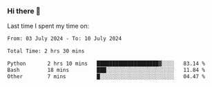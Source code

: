 ### Hi there 👋

<!--
**Grav1tum/Grav1tum** is a ✨ _special_ ✨ repository because its `README.md` (this file) appears on your GitHub profile.

Here are some ideas to get you started:

- 🔭 I’m currently working on ...
- 🌱 I’m currently learning ...
- 👯 I’m looking to collaborate on ...
- 🤔 I’m looking for help with ...
- 💬 Ask me about ...
- 📫 How to reach me: ...
- 😄 Pronouns: ...
- ⚡ Fun fact: ...
-->
Last time I spent my time on:
<!--START_SECTION:waka-->

```txt
From: 03 July 2024 - To: 10 July 2024

Total Time: 2 hrs 30 mins

Python       2 hrs 10 mins   ████████████████████▓░░░░   83.14 %
Bash         18 mins         ███░░░░░░░░░░░░░░░░░░░░░░   11.84 %
Other        7 mins          █░░░░░░░░░░░░░░░░░░░░░░░░   04.47 %
```

<!--END_SECTION:waka-->
